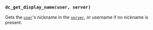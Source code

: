 ### `dc_get_display_name(user, server)`

Gets the [`user`](/values/user.md)'s
nickname in the [`server`](/values/server.md),
or username if no nickname is present.